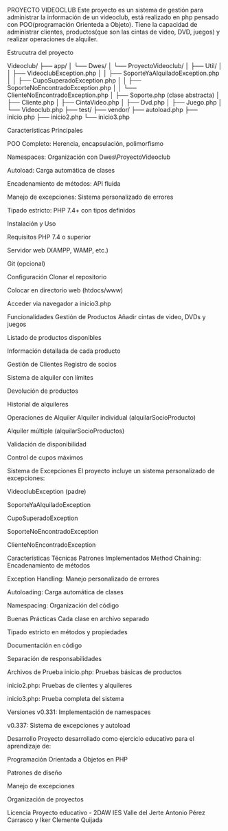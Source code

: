 PROYECTO VIDEOCLUB
Este proyecto es un sistema de gestión para administrar la información de un videoclub, está realizado en php pensado con POO(programación Orienteda a Objeto).
Tiene la capacidad de administrar clientes, productos(que son las cintas de video, DVD, juegos) y realizar operaciones de alquiler.

Estrucutra del proyecto

Videoclub/
├── app/
│   └── Dwes/
│       └── ProyectoVideoclub/
│           ├── Util/
│           │   ├── VideoclubException.php
│           │   ├── SoporteYaAlquiladoException.php
│           │   ├── CupoSuperadoException.php
│           │   ├── SoporteNoEncontradoException.php
│           │   └── ClienteNoEncontradoException.php
│           ├── Soporte.php (clase abstracta)
│           ├── Cliente.php
│           ├── CintaVideo.php
│           ├── Dvd.php
│           ├── Juego.php
│           └── Videoclub.php
├── test/
├── vendor/
├── autoload.php
├── inicio.php
├── inicio2.php
└── inicio3.php

Características Principales

POO Completo: Herencia, encapsulación, polimorfismo

Namespaces: Organización con Dwes\ProyectoVideoclub

Autoload: Carga automática de clases

Encadenamiento de métodos: API fluida

Manejo de excepciones: Sistema personalizado de errores

Tipado estricto: PHP 7.4+ con tipos definidos

Instalación y Uso

Requisitos
PHP 7.4 o superior

Servidor web (XAMPP, WAMP, etc.)

Git (opcional)

Configuración
Clonar el repositorio

Colocar en directorio web (htdocs/www)

Acceder via navegador a inicio3.php

Funcionalidades
Gestión de Productos
 Añadir cintas de video, DVDs y juegos

 Listado de productos disponibles

 Información detallada de cada producto

Gestión de Clientes
 Registro de socios

 Sistema de alquiler con límites

 Devolución de productos

 Historial de alquileres

Operaciones de Alquiler
 Alquiler individual (alquilarSocioProducto)

 Alquiler múltiple (alquilarSocioProductos)

 Validación de disponibilidad

 Control de cupos máximos

 Sistema de Excepciones
El proyecto incluye un sistema personalizado de excepciones:

VideoclubException (padre)

SoporteYaAlquiladoException

CupoSuperadoException

SoporteNoEncontradoException

ClienteNoEncontradoException

 Características Técnicas
Patrones Implementados
Method Chaining: Encadenamiento de métodos

Exception Handling: Manejo personalizado de errores

Autoloading: Carga automática de clases

Namespacing: Organización del código

Buenas Prácticas
Cada clase en archivo separado

Tipado estricto en métodos y propiedades

Documentación en código

Separación de responsabilidades

 Archivos de Prueba
inicio.php: Pruebas básicas de productos

inicio2.php: Pruebas de clientes y alquileres

inicio3.php: Prueba completa del sistema

 Versiones
v0.331: Implementación de namespaces

v0.337: Sistema de excepciones y autoload

 Desarrollo
Proyecto desarrollado como ejercicio educativo para el aprendizaje de:

Programación Orientada a Objetos en PHP

Patrones de diseño

Manejo de excepciones

Organización de proyectos

 Licencia
Proyecto educativo - 2DAW IES Valle del Jerte Antonio Pérez Carrasco y Iker Clemente Quijada
